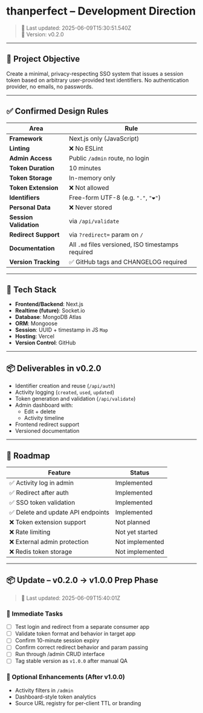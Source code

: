 # thanperfect – Development Direction

> 📅 Last updated: 2025-06-09T15:30:51.540Z  
> 📌 Version: v0.2.0

---

## 🎯 Project Objective

Create a minimal, privacy-respecting SSO system that issues a session token based on arbitrary user-provided text identifiers. No authentication provider, no emails, no passwords.

---

## ✅ Confirmed Design Rules

| Area | Rule |
|------|------|
| **Framework** | Next.js only (JavaScript) |
| **Linting** | ❌ No ESLint |
| **Admin Access** | Public `/admin` route, no login |
| **Token Duration** | 10 minutes |
| **Token Storage** | In-memory only |
| **Token Extension** | ❌ Not allowed |
| **Identifiers** | Free-form UTF-8 (e.g. `"."`, `"❤️"`) |
| **Personal Data** | ❌ Never stored |
| **Session Validation** | via `/api/validate` |
| **Redirect Support** | via `?redirect=` param on `/` |
| **Documentation** | All `.md` files versioned, ISO timestamps required |
| **Version Tracking** | ✅ GitHub tags and CHANGELOG required |

---

## 🧩 Tech Stack

- **Frontend/Backend**: Next.js
- **Realtime (future)**: Socket.io
- **Database**: MongoDB Atlas
- **ORM**: Mongoose
- **Session**: UUID + timestamp in JS `Map`
- **Hosting**: Vercel
- **Version Control**: GitHub

---

## 📦 Deliverables in v0.2.0

- Identifier creation and reuse (`/api/auth`)
- Activity logging (`created`, `used`, `updated`)
- Token generation and validation (`/api/validate`)
- Admin dashboard with:
  - Edit + delete
  - Activity timeline
- Frontend redirect support
- Versioned documentation

---

## 🧭 Roadmap

| Feature | Status |
|---------|--------|
| ✅ Activity log in admin | Implemented |
| ✅ Redirect after auth | Implemented |
| ✅ SSO token validation | Implemented |
| ✅ Delete and update API endpoints | Implemented |
| ❌ Token extension support | Not planned |
| ❌ Rate limiting | Not yet started |
| ❌ External admin protection | Not implemented |
| ❌ Redis token storage | Not implemented |

---

## 📦 Update – v0.2.0 → v1.0.0 Prep Phase

> 📅 Last updated: 2025-06-09T15:40:01Z

### 🚩 Immediate Tasks

- [ ] Test login and redirect from a separate consumer app
- [ ] Validate token format and behavior in target app
- [ ] Confirm 10-minute session expiry
- [ ] Confirm correct redirect behavior and param passing
- [ ] Run through /admin CRUD interface
- [ ] Tag stable version as `v1.0.0` after manual QA

### 🔮 Optional Enhancements (After v1.0.0)

- Activity filters in `/admin`
- Dashboard-style token analytics
- Source URL registry for per-client TTL or branding

